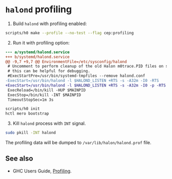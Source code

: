 # `halond` profiling

1. Build `halond` with profiling enabled:

```bash
scripts/h0 make --profile --no-test --flag cep:profiling
```

2. Run it with profiling option:

```diff
--- a/systemd/halond.service
+++ b/systemd/halond.service
@@ -9,7 +9,7 @@ EnvironmentFile=/etc/sysconfig/halond
 # Uncomment to perform cleanup of the old Halon m0trace.PID files on startup,
 # this can be helpful for debugging.
 #ExecStartPre=/usr/bin/systemd-tmpfiles --remove halond.conf
-ExecStart=/usr/bin/halond -l $HALOND_LISTEN +RTS -s -A32m -I0 -RTS
+ExecStart=/usr/bin/halond -l $HALOND_LISTEN +RTS -s -A32m -I0 -p -RTS
 ExecReload=/bin/kill -HUP $MAINPID
 ExecStop=/bin/kill -INT $MAINPID
 TimeoutStopSec=1m 3s
```

```bash
scripts/h0 init
hctl mero bootstrap
```

3. Kill `halond` process with `INT` signal.

```bash
sudo pkill -INT halond
```

The profiling data will be dumped to `/var/lib/halon/halond.prof` file.

## See also

- GHC Users Guide, [Profiling](https://downloads.haskell.org/~ghc/8.0.2/docs/html/users_guide/profiling.html).
